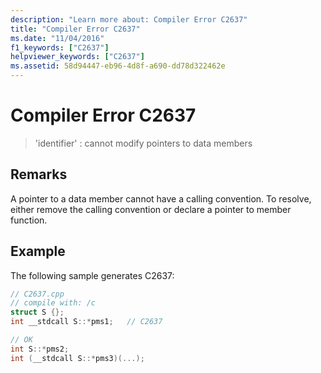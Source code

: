 ```yaml
---
description: "Learn more about: Compiler Error C2637"
title: "Compiler Error C2637"
ms.date: "11/04/2016"
f1_keywords: ["C2637"]
helpviewer_keywords: ["C2637"]
ms.assetid: 58d94447-eb96-4d8f-a690-dd78d322462e
---
```

# Compiler Error C2637

> 'identifier' : cannot modify pointers to data members

## Remarks

A pointer to a data member cannot have a calling convention. To resolve, either remove the calling convention or declare a pointer to member function.

## Example

The following sample generates C2637:

```cpp
// C2637.cpp
// compile with: /c
struct S {};
int __stdcall S::*pms1;   // C2637

// OK
int S::*pms2;
int (__stdcall S::*pms3)(...);
```
